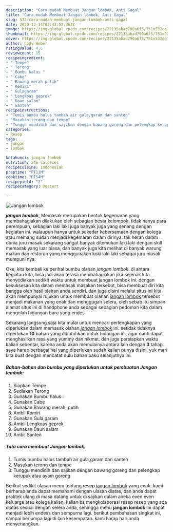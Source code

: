 ```yaml
---
description: "Cara mudah Membuat Jangan lombok, Anti Gagal"
title: "Cara mudah Membuat Jangan lombok, Anti Gagal"
slug: 573-cara-mudah-membuat-jangan-lombok-anti-gagal
date: 2020-12-14T02:43:53.363Z
image: https://img-global.cpcdn.com/recipes/22135abad790a6f5/751x532cq70/jangan-lombok-foto-resep-utama.jpg
thumbnail: https://img-global.cpcdn.com/recipes/22135abad790a6f5/751x532cq70/jangan-lombok-foto-resep-utama.jpg
cover: https://img-global.cpcdn.com/recipes/22135abad790a6f5/751x532cq70/jangan-lombok-foto-resep-utama.jpg
author: Cody Weber
ratingvalue: 4.6
reviewcount: 15
recipeingredient:
- " Tempe"
- " Terong"
- " Bumbu halus "
- " Cabe"
- " Bawang merah putih"
- " Kemiri"
- " Gulagaram"
- " Lengkoas geprek"
- " Daun salam"
- " Santen"
recipeinstructions:
- "Tumis bumbu halus tambah air gula,garam dan santen"
- "Masukan terong dan tempe"
- "Tunggu mendidih dan sajikan dengan bawang goreng dan pelengkap kerupuk atau ayam goreng"
categories:
- Resep
tags:
- jangan
- lombok

katakunci: jangan lombok 
nutrition: 246 calories
recipecuisine: Indonesian
preptime: "PT11M"
cooktime: "PT54M"
recipeyield: "2"
recipecategory: Dessert

---
```



![Jangan lombok](https://img-global.cpcdn.com/recipes/22135abad790a6f5/751x532cq70/jangan-lombok-foto-resep-utama.jpg)

<b><i>jangan lombok</i></b>, Memasak merupakan bentuk kegemaran yang membahagiakan dilakukan oleh sebagian besar kelompok. tidak hanya para perempuan, sebagian laki laki juga banyak juga yang senang dengan kegiatan ini. walaupun hanya untuk sekedar kebersamaan dengan kolega atau memang sudah menjadi kegemaran dalam dirinya. tak heran dalam dunia juru masak sekarang sangat banyak ditemukan laki laki dengan skill memasak yang luar biasa, dan banyak juga kita melihat di banyak warung makan dan restoran yang menggunakan koki laki laki sebagai juru masak mumpuni nya.



Oke, kita kembali ke perihal bumbu olahan <i>jangan lombok</i>. di antara kegiatan kita, bisa jadi akan terasa membahagiakan jika sejenak kita menyediakan sedikit waktu untuk membuat jangan lombok ini. dengan kesuksesan kita dalam memasak masakan tersebut, bisa membuat diri kita bangga oleh hasil olahan anda sendiri. dan juga disini melalui situs ini kita akan mempunyai rujukan untuk membuat olahan <u>jangan lombok</u> tersebut menjadi makanan yang enak dan menggugah selera, oleh sebab itu simpan alamat situs ini di handphone anda sebagai sebagian pedoman kita dalam mengolah hidangan baru yang endes.


Sekarang langsung saja kita mulai untuk mencari perlengkapan yang diperlukan dalam memasak olahan <u><i>jangan lombok</i></u> ini. setidak tidaknya diperlukan <b>10</b> bahan yang dibutuhkan untuk hidangan ini. agar nanti dapat menghasilkan rasa yang yummy dan nikmat. dan juga persiapkan waktu kalian sebentar, karena anda akan memulainya antara lain dengan <b>3</b> tahap. saya harap berbagai hal yang diperlukan sudah kalian punya disini, yuk mari kita buat dengan mencatat dulu bahan baku selanjutnya ini.

<!--inarticleads1-->

##### Bahan-bahan dan bumbu yang diperlukan untuk pembuatan Jangan lombok:

1. Siapkan  Tempe
1. Sediakan  Terong
1. Gunakan  Bumbu halus :
1. Gunakan  Cabe
1. Gunakan  Bawang merah, putih
1. Ambil  Kemiri
1. Gunakan  Gula,garam
1. Ambil  Lengkoas geprek
1. Gunakan  Daun salam
1. Ambil  Santen




<!--inarticleads2-->

##### Tata cara membuat Jangan lombok:

1. Tumis bumbu halus tambah air gula,garam dan santen
1. Masukan terong dan tempe
1. Tunggu mendidih dan sajikan dengan bawang goreng dan pelengkap kerupuk atau ayam goreng




Berikut sedikit ulasan menu tentang resep <u>jangan lombok</u> yang enak. kami berharap anda dapat memahami dengan ulasan diatas, dan anda dapat praktek ulang di masa datang untuk di sajikan dalam aneka even even keluarga atau kolega kalian. kalian bs mengkolaborasi resep resep yang ada diatas sesuai dengan selera anda, sehingga menu <b>jangan lombok</b> ini dapat menjadi lebih endess dan sempurna lagi. berikut pembahasan singkat ini, sampai berjumpa lagi di lain kesempatan. kami harap hari anda menyenangkan.
